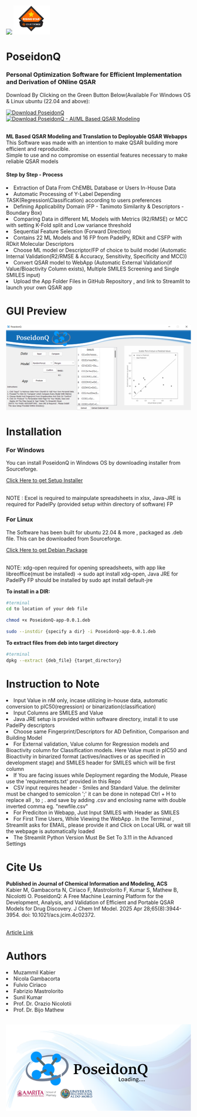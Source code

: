 <p align="left" width="100%">
    <img src="Img/icon.ico" width="100">
    <img src="Img/esr.png" width="100">
    
</p>

# PoseidonQ
<h3>Personal Optimization Software for Efficient Implementation and Derivation of ONline QSAR</h3>
<p>Download By Clicking on the Green Button Below(Available For Windows OS & Linux ubuntu (22.04 and above):</p>
<a href="https://sourceforge.net/projects/poseidonq/files/latest/download"><img alt="Download PoseidonQ" src="https://a.fsdn.com/con/app/sf-download-button" width=276 height=48 srcset="https://a.fsdn.com/con/app/sf-download-button?button_size=2x 2x"></a>
<br><a href="https://sourceforge.net/projects/poseidonq/files/latest/download"><img alt="Download PoseidonQ  - AI/ML Based QSAR Modeling" src="https://img.shields.io/sourceforge/dt/poseidonq.svg" ></a><br>

<p><br><b>ML Based QSAR Modeling and Translation to Deployable QSAR Webapps</b><br>This Software was made with an intention to make QSAR building more efficient and reproducible.<br>Simple to use and no compromise on essential features necessary to make reliable QSAR models</p>
<h4>Step by Step - Process</h4>
<li>Extraction of Data From ChEMBL Database or Users In-House Data</li>
<li>Automatic Processing of Y-Label Depending TASK(Regression\Classification) according to users preferences</li>
<li>Defining Applicability Domain (FP - Tanimoto Similarity & Descriptors - Boundary Box)</li>
<li>Comparing Data in different ML Models with Metrics (R2/RMSE) or MCC with setting K-Fold split and Low variance threshold</li>
<li>Sequential Feature Selection (Forward Direction)</li> 
<li>Contains 22 ML Models and 16 FP from PadelPy, RDkit and CSFP with RDkit Molecular Descriptors</li>
<li>Choose ML model or Descriptor/FP of choice to build model (Automatic Internal Validation(R2/RMSE & Accuracy, Sensitivity, Specificity and MCC))</li>
<li>Convert QSAR model to WebApp (Automatic External Validation(if Value/Bioactivity Column exists), Multiple SMILES Screening and Single SMILES input) </li>
<li>Upload the App Folder Files in GitHub Repository , and link to Streamlit to launch your own QSAR app</li>



# GUI Preview

<p align="left" >
    <img src="Img/GUIposei.png" >
</p>

# Installation
<h3>For Windows</h3>
<p>You can install PoseidonQ in Windows OS by downloading installer from Sourceforge.</p><a href=https://sourceforge.net/projects/poseidonq/>Click Here to get Setup Installer</a>
<p><br>NOTE : Excel is required to mainpulate spreadsheets in xlsx, Java-JRE is required for PadelPy (provided setup within directory of software) FP</p>
<h3>For Linux</h3>
<p>The Software has been built for ubuntu 22.04 & more , packaged as .deb file. This can be downloaded from Sourceforge.</p><a href=https://sourceforge.net/projects/poseidonq/>Click Here to get Debian Package</a>
<p><br>NOTE: xdg-open required for opening spreadsheets, with app like libreoffice(must be installed) -> sudo apt install xdg-open, Java JRE for PadelPy FP should be installed by sudo apt install default-jre</p>


<p><b>To install in a DIR:</b></p>

```sh
#terminal
cd to location of your deb file
```
```sh
chmod +x PoseidonQ-app-0.0.1.deb
```
```sh
sudo --instdir {specify a dir} -i PoseidonQ-app-0.0.1.deb
```
<p><b>To extract files from deb into target directory </b></p>

```sh
#terminal
dpkg --extract {deb_file} {target_directory}
```

# Instruction to Note
<li>Input Value in nM only, incase utilizing in-house data, automatic conversion to pIC50(regression) or binarization(classification)</li>
<li>Input Columns are SMILES and Value</li>
<li>Java JRE setup is provided within software directory, install it to use PadelPy descriptors</li>
<li>Choose same Fingerprint/Descriptors for AD Definition, Comparison and Building Model</li>
<li>For External validation, Value column for Regression models and Bioactivity column for Classification models. Here Value must in pIC50 and Bioactivity in binarized format (actives/inactives or as specified in development stage) and SMILES header for SMILES which will be first column </li>
<li>If You are facing issues while Deployment regarding the Module, Please use the 'requirements.txt' provided in this Repo</li>
<li>CSV input requires header - Smiles and Standard Value. the delimiter must be changed to semicolon ';' it can be done in notepad Ctrl + H to replace all , to ; . and save by adding .csv and enclosing name with double inverted comma eg. "newfile.csv"</li>
<li>For Prediciton in Webapp, Just Input SMILES with Header as SMILES</li>
<li>For First Time Users, While Viewing the WebApp . In the Terminal , Streamlit asks for EMAIL, please provide it and Click on Local URL or wait till the webpage is automatically loaded</li>
<li>The Streamlit Python Version Must Be Set To 3.11 in the Advanced Settings</li>

# Cite Us
<p><b>Published in Journal of Chemical Information and Modeling, ACS</b><br>Kabier M, Gambacorta N, Ciriaco F, Mastrolorito F, Kumar S, Mathew B, Nicolotti O. PoseidonQ: A Free Machine Learning Platform for the Development, Analysis, and Validation of Efficient and Portable QSAR Models for Drug Discovery. J Chem Inf Model. 2025 Apr 28;65(8):3944-3954. doi: 10.1021/acs.jcim.4c02372.</p><br>
<a href=https://pubs.acs.org/doi/10.1021/acs.jcim.4c02372>Article Link</a>

# Authors
<li>Muzammil Kabier</li>
<li>Nicola Gambacorta</li>
<li>Fulvio Ciriaco</li>
<li>Fabrizio Mastrolorito</li>
<li>Sunil Kumar</li>
<li>Prof. Dr. Orazio Nicolotii</li>
<li>Prof. Dr. Bijo Mathew</li>

<p align="left" ><br>
    <img src="Img/load.png" >
</p>

